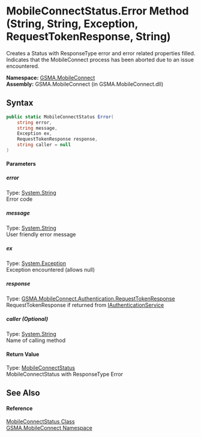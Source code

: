 MobileConnectStatus.Error Method (String, String, Exception, RequestTokenResponse, String)
==========================================================================================
Creates a Status with ResponseType error and error related properties filled. Indicates that the MobileConnect process has been aborted due to an issue encountered.

**Namespace:** [GSMA.MobileConnect][1]  
**Assembly:** GSMA.MobileConnect (in GSMA.MobileConnect.dll)

Syntax
------

```csharp
public static MobileConnectStatus Error(
	string error,
	string message,
	Exception ex,
	RequestTokenResponse response,
	string caller = null
)
```

#### Parameters

##### *error*
Type: [System.String][2]  
Error code

##### *message*
Type: [System.String][2]  
User friendly error message

##### *ex*
Type: [System.Exception][3]  
Exception encountered (allows null)

##### *response*
Type: [GSMA.MobileConnect.Authentication.RequestTokenResponse][4]  
RequestTokenResponse if returned from [IAuthenticationService][5]

##### *caller* (Optional)
Type: [System.String][2]  
Name of calling method

#### Return Value
Type: [MobileConnectStatus][6]  
MobileConnectStatus with ResponseType Error

See Also
--------

#### Reference
[MobileConnectStatus Class][6]  
[GSMA.MobileConnect Namespace][1]  

[1]: ../README.md
[2]: http://msdn.microsoft.com/en-us/library/s1wwdcbf
[3]: http://msdn.microsoft.com/en-us/library/c18k6c59
[4]: ../../GSMA.MobileConnect.Authentication/RequestTokenResponse/README.md
[5]: ../../GSMA.MobileConnect.Authentication/IAuthenticationService/README.md
[6]: README.md
[7]: ../../_icons/Help.png